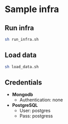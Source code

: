 # Sample infra

## Run infra
```bash
sh run_infra.sh
```

## Load data
```bash
sh load_data.sh
```

## Credentials
* **Mongodb**
    * Authentication: none
* **PostgreSQL**
    * User: postgres
    * Pass: postgress